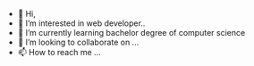 - 👋 Hi, 
- 👀 I’m interested in web developer..
- 🌱 I’m currently learning bachelor degree of computer science
- 💞️ I’m looking to collaborate on ...
- 📫 How to reach me ...

<!---
Yenatu/Yenatu is a ✨ special ✨ repository because its `README.md` (this file) appears on your GitHub profile.
You can click the Preview link to take a look at your changes.
--->
